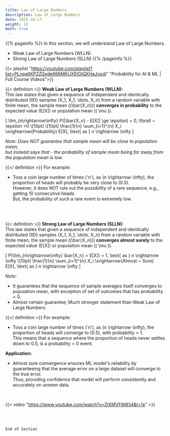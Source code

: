 ```yaml
---
title: Law of Large Numbers
description: Law of Large Numbers
date: 2025-10-17
weight: 13
math: true
---
```


{{% pageinfo %}}
In this section, we will understand Law of Large Numbers.<br>
- Weak Law of Large Numbers (WLLN)
- Strong Law of Large Numbers (SLLN)
{{% /pageinfo %}}

{{< playlist "https://youtube.com/playlist?list=PLnpa6KP2ZQxde666MKUXEIGtQXHaJxpdj" 
        "Probability for AI & ML | Full Course Videos">}}
<br>

{{< definition >}}
**Weak Law of Large Numbers (WLLN):** <br>
This law states that given a sequence of independent and identically distributed (IID) samples \(X_1, X_1, \dots, X_n\)
from a random variable with finite mean, the sample mean (\(\bar{X_n}\)) **converges in probability** to 
the expected value \(E[X]\) or population mean (\( \mu \)).

\[
\lim_{n\rightarrow\infty} P(|\bar{X_n} - E[X]| \ge \epsilon) = 0, \forall ~ \epsilon >0 \\[10pt] \\[10pt]
\frac{1}{n} \sum_{i=1}^{n} X_i \xrightarrow{Probability} E[X], \text{ as } n \rightarrow \infty
\]
<br>

*Note: Does NOT guarantee that sample mean will be close to population mean, <br> 
but instead says that - the probability of sample mean being far away from the population mean is low.*

{{</ definition >}}
For example:
- Toss a coin large number of times \('n'\), as \(n \rightarrow \infty\), the proportion of heads will probably be very 
close to \(0.5\). <br>
However, it does NOT rule out the possibility of a rare sequence, e.g., getting 10 consecutive heads. <br>
But, the probability of such a rare event is extremely low. <br>

<br><br>

{{< definition >}}
**Strong Law of Large Numbers (SLLN):** <br>
This law states that given a sequence of independent and identically distributed (IID) samples \(X_1, X_1, \dots, X_n\)
from a random variable with finite mean, the sample mean (\(\bar{X_n}\)) **converges almost surely** to 
the expected value \(E[X]\) or population mean (\( \mu \)).

\[
P(\lim_{n\rightarrow\infty} \bar{X_n} = E[X]) = 1, \text{ as } n \rightarrow \infty \\[10pt]
\frac{1}{n} \sum_{i=1}^{n} X_i \xrightarrow{Almost ~ Sure} E[X], \text{ as } n \rightarrow \infty
\]
<br>

*Note:*
- It guarantees that the sequence of sample averages itself converges to population mean, with exception of set of 
outcomes that has probability = 0.
- Almost certain guarantee; Much stronger statement than Weak Law of Large Numbers.

{{</ definition >}}
For example:
- Toss a coin large number of times \('n'\), as \(n \rightarrow \infty\), the proportion of heads will converge 
to \(0.5\), with probability = 1. <br>
This means that a sequence where the proportion of heads never settles down to 0.5, is a probability = 0 event. <br>

**Application:**
- Almost sure convergence ensures ML model's reliability by guaranteeing that the average error on a large dataset will
converge to the true error. <br>
Thus, providing confidence that model will perform consistently and accurately on unseen data.
<br>

{{< video "https://www.youtube.com/watch?v=ZIXMVF6t834&t=1s" >}}

<br><br>

```End of Section```